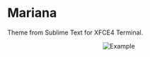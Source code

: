 # Mariana
Theme from Sublime Text for XFCE4 Terminal.

<p align="center">
  <img src="https://github.com/nthirtyone/mariana-scheme/blob/master/example.png?raw=true" alt="Example"/>
</p>
